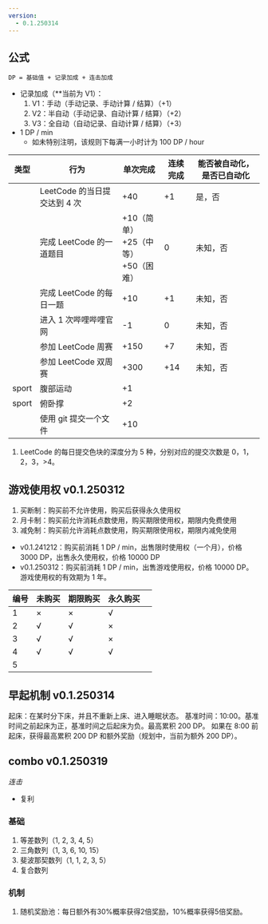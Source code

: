 ```yaml
---
version:
  - 0.1.250314
---
```


## 公式

`DP = 基础值 + 记录加成 + 连击加成`
- 记录加成（**当前为 V1）：
	1. V1：手动（手动记录、手动计算 / 结算）（+1）
	2. V2：半自动（手动记录、自动计算 / 结算）（+2）
	3. V3：全自动（自动记录、自动计算 / 结算）（+3）
- 1 DP / min
	- 如未特别注明，该规则下每满一小时计为 100 DP / hour

| 类型 | 行为 | 单次完成 | 连续完成 | 能否被自动化，是否已自动化 |
| ---- | ---- | ---- | ---- | ---- |
|  | LeetCode 的当日提交达到 4 次 | +40 | +1 | 是，否 |
|  | 完成 LeetCode 的一道题目 | +10（简单）<br>+25（中等）<br>+50（困难） | 0 | 未知，否 |
|  | 完成 LeetCode 的每日一题 | +10 | +1 | 未知，否 |
|  | 进入 1 次哔哩哔哩官网 | -1 | 0 | 未知，否 |
|  | 参加 LeetCode 周赛 | +150 | +7 | 未知，否 |
|  | 参加 LeetCode 双周赛 | +300 | +14 | 未知，否 |
| sport | 腹部运动 | +1 |  |  |
| sport | 俯卧撑 | +2 |  |  |
|  | 使用 git 提交一个文件 | +10 |  |  |

1. LeetCode 的每日提交色块的深度分为 5 种，分别对应的提交次数是 0，1，2，3，>4。

## 游戏使用权 v0.1.250312

1. 买断制：购买前不允许使用，购买后获得永久使用权
2. 月卡制：购买前允许消耗点数使用，购买期限使用权，期限内免费使用
3. 减免制：购买前允许消耗点数使用，购买期限使用权，期限内减免使用
- v0.1.241212：购买前消耗 1 DP / min，出售限时使用权（一个月），价格 3000 DP，出售永久使用权，价格 10000 DP
- v0.1.250312：购买前消耗 1 DP / min，出售游戏使用权，价格 10000 DP。游戏使用权的有效期为 1 年。

| 编号 | 未购买 | 期限购买 | 永久购买 |  |
| ---- | ---- | ---- | ---- | ---- |
| 1 | × | × | √ |  |
| 2 | √ | √ | × |  |
| 3 | √ | √ | × |  |
| 4 | √ | √ | √ |  |
| 5 |  |  |  |  |

## 早起机制 v0.1.250314

起床：在某时分下床，并且不重新上床、进入睡眠状态。
基准时间：10:00。基准时间之前起床为正，基准时间之后起床为负。最高累积 200 DP。
如果在 8:00 前起床，获得最高累积 200 DP 和额外奖励（规划中，当前为额外 200 DP）。

## combo v0.1.250319
*连击*

- 复利

### 基础

1. 等差数列（1, 2, 3, 4, 5）
2. 三角数列（1, 3, 6, 10, 15）
3. 斐波那契数列（1, 1, 2, 3, 5）
4. 复合数列

### 机制

1. 随机奖励池：每日额外有30%概率获得2倍奖励，10%概率获得5倍奖励。